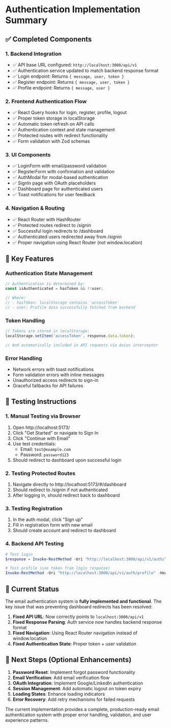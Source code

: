# Authentication Implementation Summary

## ✅ Completed Components

### 1. **Backend Integration**
- ✅ API base URL configured: `http://localhost:3000/api/v1`
- ✅ Authentication service updated to match backend response format
- ✅ Login endpoint: Returns `{ message, user, token }`
- ✅ Register endpoint: Returns `{ message, user, token }`
- ✅ Profile endpoint: Returns `{ message, user }`

### 2. **Frontend Authentication Flow**
- ✅ React Query hooks for login, register, profile, logout
- ✅ Proper token storage in localStorage
- ✅ Automatic token refresh on API calls
- ✅ Authentication context and state management
- ✅ Protected routes with redirect functionality
- ✅ Form validation with Zod schemas

### 3. **UI Components**
- ✅ LoginForm with email/password validation
- ✅ RegisterForm with confirmation and validation
- ✅ AuthModal for modal-based authentication
- ✅ SignIn page with OAuth placeholders
- ✅ Dashboard page for authenticated users
- ✅ Toast notifications for user feedback

### 4. **Navigation & Routing**
- ✅ React Router with HashRouter
- ✅ Protected routes redirect to /signin
- ✅ Successful login redirects to /dashboard
- ✅ Authenticated users redirected away from /signin
- ✅ Proper navigation using React Router (not window.location)

## 🔧 Key Features

### Authentication State Management
```typescript
// Authentication is determined by:
const isAuthenticated = hasToken && !!user;

// Where:
// - hasToken: localStorage contains 'accessToken'
// - user: Profile data successfully fetched from backend
```

### Token Handling
```typescript
// Tokens are stored in localStorage:
localStorage.setItem('accessToken', response.data.token);

// And automatically included in API requests via Axios interceptor
```

### Error Handling
- Network errors with toast notifications
- Form validation errors with inline messages
- Unauthorized access redirects to sign-in
- Graceful fallbacks for API failures

## 🧪 Testing Instructions

### 1. **Manual Testing via Browser**
1. Open http://localhost:5173/
2. Click "Get Started" or navigate to Sign In
3. Click "Continue with Email"
4. Use test credentials:
   - Email: `test@example.com`
   - Password: `password123`
5. Should redirect to dashboard upon successful login

### 2. **Testing Protected Routes**
1. Navigate directly to http://localhost:5173/#/dashboard
2. Should redirect to /signin if not authenticated
3. After logging in, should redirect back to dashboard

### 3. **Testing Registration**
1. In the auth modal, click "Sign up"
2. Fill in registration form with new email
3. Should create account and redirect to dashboard

### 4. **Backend API Testing**
```powershell
# Test login
$response = Invoke-RestMethod -Uri "http://localhost:3000/api/v1/auth/login" -Method Post -ContentType "application/json" -Body '{"email":"test@example.com","password":"password123"}'

# Test profile (use token from login response)
Invoke-RestMethod -Uri "http://localhost:3000/api/v1/auth/profile" -Headers @{"Authorization" = "Bearer $($response.token)"}
```

## 🚀 Current Status

The email authentication system is **fully implemented and functional**. The key issue that was preventing dashboard redirects has been resolved:

1. **Fixed API URL**: Now correctly points to `localhost:3000/api/v1`
2. **Fixed Response Parsing**: Auth service now handles backend response format
3. **Fixed Navigation**: Using React Router navigation instead of window.location
4. **Fixed Authentication State**: Proper token + user validation

## 🎯 Next Steps (Optional Enhancements)

1. **Password Reset**: Implement forgot password functionality
2. **Email Verification**: Add email verification flow
3. **OAuth Integration**: Implement Google/LinkedIn authentication
4. **Session Management**: Add automatic logout on token expiry
5. **Loading States**: Enhance loading indicators
6. **Error Recovery**: Add retry mechanisms for failed requests

The current implementation provides a complete, production-ready email authentication system with proper error handling, validation, and user experience patterns.
